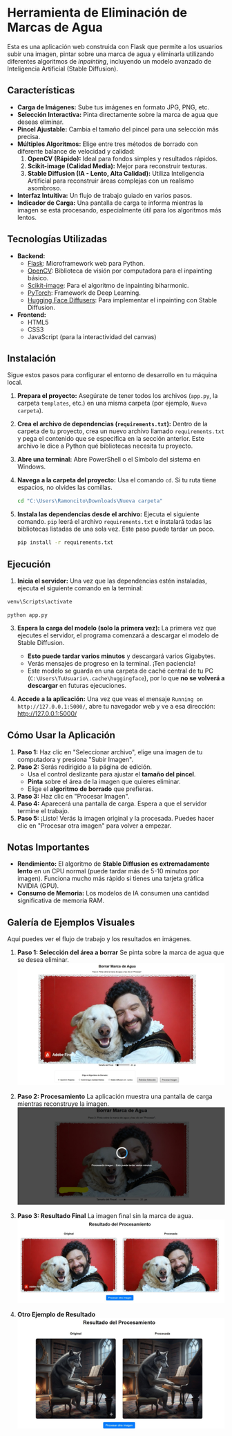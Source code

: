 # Herramienta de Eliminación de Marcas de Agua

Esta es una aplicación web construida con Flask que permite a los usuarios subir una imagen, pintar sobre una marca de agua y eliminarla utilizando diferentes algoritmos de *inpainting*, incluyendo un modelo avanzado de Inteligencia Artificial (Stable Diffusion).

## Características

-   **Carga de Imágenes:** Sube tus imágenes en formato JPG, PNG, etc.
-   **Selección Interactiva:** Pinta directamente sobre la marca de agua que deseas eliminar.
-   **Pincel Ajustable:** Cambia el tamaño del pincel para una selección más precisa.
-   **Múltiples Algoritmos:** Elige entre tres métodos de borrado con diferente balance de velocidad y calidad:
    1.  **OpenCV (Rápido):** Ideal para fondos simples y resultados rápidos.
    2.  **Scikit-image (Calidad Media):** Mejor para reconstruir texturas.
    3.  **Stable Diffusion (IA - Lento, Alta Calidad):** Utiliza Inteligencia Artificial para reconstruir áreas complejas con un realismo asombroso.
-   **Interfaz Intuitiva:** Un flujo de trabajo guiado en varios pasos.
-   **Indicador de Carga:** Una pantalla de carga te informa mientras la imagen se está procesando, especialmente útil para los algoritmos más lentos.

## Tecnologías Utilizadas

-   **Backend:**
    -   [Flask](https://flask.palletsprojects.com/): Microframework web para Python.
    -   [OpenCV](https://opencv.org/): Biblioteca de visión por computadora para el inpainting básico.
    -   [Scikit-image](https://scikit-image.org/): Para el algoritmo de inpainting biharmonic.
    -   [PyTorch](https://pytorch.org/): Framework de Deep Learning.
    -   [Hugging Face Diffusers](https://huggingface.co/docs/diffusers/index): Para implementar el inpainting con Stable Diffusion.
-   **Frontend:**
    -   HTML5
    -   CSS3
    -   JavaScript (para la interactividad del canvas)

## Instalación

Sigue estos pasos para configurar el entorno de desarrollo en tu máquina local.

1.  **Prepara el proyecto:**
    Asegúrate de tener todos los archivos (`app.py`, la carpeta `templates`, etc.) en una misma carpeta (por ejemplo, `Nueva carpeta`).

2.  **Crea el archivo de dependencias (`requirements.txt`):**
    Dentro de la carpeta de tu proyecto, crea un nuevo archivo llamado `requirements.txt` y pega el contenido que se especifica en la sección anterior. Este archivo le dice a Python qué bibliotecas necesita tu proyecto.

3.  **Abre una terminal:**
    Abre PowerShell o el Símbolo del sistema en Windows.

4.  **Navega a la carpeta del proyecto:**
    Usa el comando `cd`. Si tu ruta tiene espacios, no olvides las comillas.
    ```bash
    cd "C:\Users\Ramoncito\Downloads\Nueva carpeta"
    ```

5.  **Instala las dependencias desde el archivo:**
    Ejecuta el siguiente comando. `pip` leerá el archivo `requirements.txt` e instalará todas las bibliotecas listadas de una sola vez. Este paso puede tardar un poco.
    ```bash
    pip install -r requirements.txt
    ```

## Ejecución

1.  **Inicia el servidor:**
    Una vez que las dependencias estén instaladas, ejecuta el siguiente comando en la terminal:

 ```bash
venv\Scripts\activate
```

   
    python app.py
    
   

3.  **Espera la carga del modelo (solo la primera vez):**
    La primera vez que ejecutes el servidor, el programa comenzará a descargar el modelo de Stable Diffusion.
    -   **Esto puede tardar varios minutos** y descargará varios Gigabytes.
    -   Verás mensajes de progreso en la terminal. ¡Ten paciencia!
    -   Este modelo se guarda en una carpeta de caché central de tu PC (`C:\Users\TuUsuario\.cache\huggingface`), por lo que **no se volverá a descargar** en futuras ejecuciones.

4.  **Accede a la aplicación:**
    Una vez que veas el mensaje `Running on http://127.0.0.1:5000/`, abre tu navegador web y ve a esa dirección:
    http://127.0.0.1:5000/

## Cómo Usar la Aplicación

1.  **Paso 1:** Haz clic en "Seleccionar archivo", elige una imagen de tu computadora y presiona "Subir Imagen".
2.  **Paso 2:** Serás redirigido a la página de edición.
    -   Usa el control deslizante para ajustar el **tamaño del pincel**.
    -   **Pinta** sobre el área de la imagen que quieres eliminar.
    -   Elige el **algoritmo de borrado** que prefieras.
3.  **Paso 3:** Haz clic en "Procesar Imagen".
4.  **Paso 4:** Aparecerá una pantalla de carga. Espera a que el servidor termine el trabajo.
5.  **Paso 5:** ¡Listo! Verás la imagen original y la procesada. Puedes hacer clic en "Procesar otra imagen" para volver a empezar.

## Notas Importantes

-   **Rendimiento:** El algoritmo de **Stable Diffusion es extremadamente lento** en un CPU normal (puede tardar más de 5-10 minutos por imagen). Funciona mucho más rápido si tienes una tarjeta gráfica NVIDIA (GPU).
-   **Consumo de Memoria:** Los modelos de IA consumen una cantidad significativa de memoria RAM.

## Galería de Ejemplos Visuales

Aquí puedes ver el flujo de trabajo y los resultados en imágenes.

1.  **Paso 1: Selección del área a borrar**
    Se pinta sobre la marca de agua que se desea eliminar.
    ![Área seleccionada para borrar](img_md/seleccionado.jpeg)

2.  **Paso 2: Procesamiento**
    La aplicación muestra una pantalla de carga mientras reconstruye la imagen.
    ![Pantalla de carga](img_md/procesandocambio.jpeg)

3.  **Paso 3: Resultado Final**
    La imagen final sin la marca de agua.
    ![Resultado final del proceso](img_md/resultadofinal.jpeg)

4.  **Otro Ejemplo de Resultado**
    ![Otro resultado](img_md/resultado2.jpeg)
